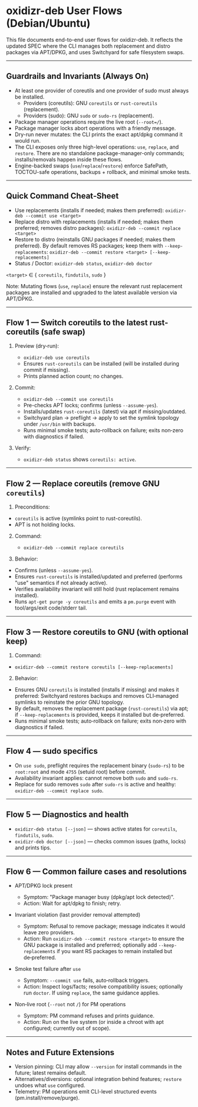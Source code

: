 # oxidizr-deb User Flows (Debian/Ubuntu)

This file documents end-to-end user flows for oxidizr-deb. It reflects the updated SPEC where the CLI manages both
replacement and distro packages via APT/DPKG, and uses Switchyard for safe filesystem swaps.

---

## Guardrails and Invariants (Always On)

- At least one provider of coreutils and one provider of sudo must always be installed.
  - Providers (coreutils): GNU `coreutils` or `rust-coreutils` (replacement).
  - Providers (sudo): GNU `sudo` or `sudo-rs` (replacement).
- Package manager operations require the live root (`--root=/`).
- Package manager locks abort operations with a friendly message.
- Dry-run never mutates: the CLI prints the exact apt/dpkg command it would run.
- The CLI exposes only three high-level operations: `use`, `replace`, and `restore`. There are no standalone package-manager-only commands; installs/removals happen inside these flows.
- Engine-backed swaps (`use`/`replace`/`restore`) enforce SafePath, TOCTOU-safe operations, backups + rollback, and minimal smoke tests.

---

## Quick Command Cheat‑Sheet

- Use replacements (installs if needed; makes them preferred): `oxidizr-deb --commit use <target>`
- Replace distro with replacements (installs if needed; makes them preferred; removes distro packages): `oxidizr-deb --commit replace <target>`
- Restore to distro (reinstalls GNU packages if needed; makes them preferred). By default removes RS packages; keep them with `--keep-replacements`: `oxidizr-deb --commit restore <target> [--keep-replacements]`
- Status / Doctor: `oxidizr-deb status`, `oxidizr-deb doctor`

`<target>` ∈ { `coreutils`, `findutils`, `sudo` }

Note: Mutating flows (`use`, `replace`) ensure the relevant rust replacement packages are installed and upgraded to the latest available version via APT/DPKG.

---

## Flow 1 — Switch coreutils to the latest rust-coreutils (safe swap)

1) Preview (dry‑run):
   - `oxidizr-deb use coreutils`
   - Ensures `rust-coreutils` can be installed (will be installed during commit if missing).
   - Prints planned action count; no changes.

2) Commit:
   - `oxidizr-deb --commit use coreutils`
   - Pre-checks APT locks; confirms (unless `--assume-yes`).
   - Installs/updates `rust-coreutils` (latest) via apt if missing/outdated.
   - Switchyard plan → preflight → apply to set the symlink topology under `/usr/bin` with backups.
   - Runs minimal smoke tests; auto‑rollback on failure; exits non‑zero with diagnostics if failed.

3) Verify:
   - `oxidizr-deb status` shows `coreutils: active`.

---

## Flow 2 — Replace coreutils (remove GNU `coreutils`)

1) Preconditions:

- `coreutils` is active (symlinks point to rust-coreutils).
- APT is not holding locks.

2) Command:
   - `oxidizr-deb --commit replace coreutils`

3) Behavior:

- Confirms (unless `--assume-yes`).
- Ensures `rust-coreutils` is installed/updated and preferred (performs "use" semantics if not already active).
- Verifies availability invariant will still hold (rust replacement remains installed).
- Runs `apt-get purge -y coreutils` and emits a `pm.purge` event with tool/args/exit code/stderr tail.

---

## Flow 3 — Restore coreutils to GNU (with optional keep)

1) Command:

- `oxidizr-deb --commit restore coreutils [--keep-replacements]`

2) Behavior:

- Ensures GNU `coreutils` is installed (installs if missing) and makes it preferred: Switchyard restores backups and removes CLI‑managed symlinks to reinstate the prior GNU topology.
- By default, removes the replacement package (`rust-coreutils`) via apt; if `--keep-replacements` is provided, keeps it installed but de‑preferred.
- Runs minimal smoke tests; auto‑rollback on failure; exits non‑zero with diagnostics if failed.

---

## Flow 4 — sudo specifics

- On `use sudo`, preflight requires the replacement binary (`sudo-rs`) to be `root:root` and mode `4755` (setuid root) before commit.
- Availability invariant applies: cannot remove both `sudo` and `sudo-rs`.
- Replace for sudo removes `sudo` after `sudo-rs` is active and healthy: `oxidizr-deb --commit replace sudo`.

---

## Flow 5 — Diagnostics and health

- `oxidizr-deb status [--json]` — shows active states for `coreutils`, `findutils`, `sudo`.
- `oxidizr-deb doctor [--json]` — checks common issues (paths, locks) and prints tips.

---

## Flow 6 — Common failure cases and resolutions

- APT/DPKG lock present
  - Symptom: "Package manager busy (dpkg/apt lock detected)".
  - Action: Wait for apt/dpkg to finish; retry.

- Invariant violation (last provider removal attempted)
  - Symptom: Refusal to remove package; message indicates it would leave zero providers.
  - Action: Run `oxidizr-deb --commit restore <target>` to ensure the GNU package is installed and preferred; optionally add `--keep-replacements` if you want RS packages to remain installed but de‑preferred.

- Smoke test failure after `use`
  - Symptom: `--commit use` fails, auto‑rollback triggers.
  - Action: Inspect logs/facts; resolve compatibility issues; optionally run `doctor`. If using `replace`, the same guidance applies.

- Non‑live root (`--root` not `/`) for PM operations
  - Symptom: PM command refuses and prints guidance.
  - Action: Run on the live system (or inside a chroot with apt configured; currently out of scope).

---

## Notes and Future Extensions

- Version pinning: CLI may allow `--version` for install commands in the future; latest remains default.
- Alternatives/diversions: optional integration behind features; `restore` undoes what `use` configured.
- Telemetry: PM operations emit CLI-level structured events (pm.install/remove/purge).
